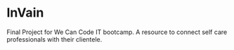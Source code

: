 # InVain
Final Project for We Can Code IT bootcamp. A resource to connect self care professionals with their clientele.

